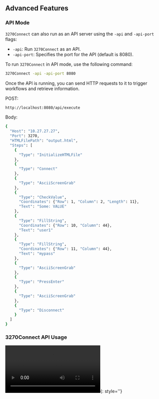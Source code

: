 ## Advanced Features

### API Mode

`3270Connect` can also run as an API server using the `-api` and `-api-port` flags:

- `-api`: Run `3270Connect` as an API.
- `-api-port`: Specifies the port for the API (default is 8080).

To run `3270Connect` in API mode, use the following command:

```bash
3270Connect -api -api-port 8080
```

Once the API is running, you can send HTTP requests to it to trigger workflows and retrieve information.

POST:

```bash
http://localhost:8080/api/execute
```

Body:
```bash
{
  "Host": "10.27.27.27",
  "Port": 3270,
  "HTMLFilePath": "output.html",
  "Steps": [
    {
      "Type": "InitializeHTMLFile"
    },
    {
      "Type": "Connect"
    },
    {
      "Type": "AsciiScreenGrab"
    },
    {
      "Type": "CheckValue",
      "Coordinates": {"Row": 1, "Column": 2, "Length": 11},
      "Text": "Some: VALUE"
    },
    {
      "Type": "FillString",
      "Coordinates": {"Row": 10, "Column": 44},
      "Text": "user1"
    },
    {
      "Type": "FillString",
      "Coordinates": {"Row": 11, "Column": 44},
      "Text": "mypass"
    },
    {
      "Type": "AsciiScreenGrab"
    },
    {
      "Type": "PressEnter"
    },
    {
      "Type": "AsciiScreenGrab"
    },
    {
      "Type": "Disconnect"
    }
  ]
}
```

### 3270Connect API Usage

![type:video](3270Connect_API_1_0_3_9.mp4){: style=''}